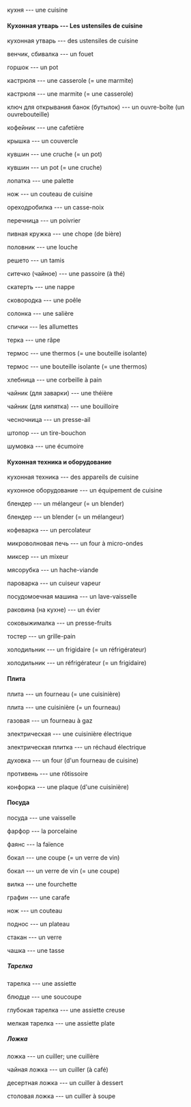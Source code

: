 кухня --- une cuisine



#### Кухонная утварь --- Les ustensiles de cuisine
кухонная утварь --- des ustensiles de cuisine



венчик, сбивалка --- un fouet



горшок --- un pot



кастрюля --- une casserole
(= une marmite)



кастрюля --- une marmite
(= une casserole)



ключ для открывания банок (бутылок) --- un ouvre-boîte (un ouvrebouteille)



кофейник --- une cafetière



крышка --- un couvercle



кувшин --- une cruche
(= un pot)



кувшин --- un pot
(= une cruche)



лопатка --- une palette



нож --- un couteau de cuisine



ореходробилка --- un casse-noix



перечница --- un poivrier



пивная кружка --- une chope (de bière)



половник --- une louche



решето --- un tamis



ситечко (чайное) --- une passoire (à thé)



скатерть --- une nappe



сковородка --- une poêle



солонка --- une salière



спички --- les allumettes



терка --- une râpe



термос --- une thermos
(= une bouteille isolante)



термос --- une bouteille isolante
(= une thermos)



хлебница --- une corbeille à pain



чайник (для заварки) --- une théière



чайник (для кипятка) --- une bouilloire



чесночница --- un presse-ail



штопор --- un tire-bouchon



шумовка --- une écumoire



#### Кухонная техника и оборудование
кухонная техника --- des appareils de cuisine



кухонное оборудование --- un équipement de cuisine



блендер --- un mélangeur
(= un blender)



блендер --- un blender
(= un mélangeur)



кофеварка --- un percolateur



микроволновая печь --- un four à micro-ondes



миксер --- un mixeur



мясорубка --- un hache-viande



пароварка --- un cuiseur vapeur



посудомоечная машина --- un lave-vaisselle



раковина (на кухне) --- un évier



соковыжималка --- un presse-fruits



тостер --- un grille-pain



холодильник --- un frigidaire
(= un réfrigérateur)



холодильник --- un réfrigérateur
(= un frigidaire)



#### Плита
плита --- un fourneau
(= une cuisinière)



плита --- une cuisinière
(= un fourneau)



газовая --- un fourneau à gaz



электрическая --- une cuisinière électrique



электрическая плитка --- un réchaud électrique



духовка --- un four (d'un fourneau de cuisine)



противень --- une rôtissoire



конфорка --- une plaque (d'une cuisinière)



#### Посуда
посуда --- une vaisselle



фарфор --- la porcelaine



фаянс --- la faïence



бокал --- une coupe
(= un verre de vin)



бокал --- un verre de vin
(= une coupe)



вилка --- une fourchette



графин --- une carafe



нож --- un couteau



поднос --- un plateau



стакан --- un verre



чашка --- une tasse



##### Тарелка
тарелка --- une assiette



блюдце --- une soucoupe



глубокая тарелка --- une assiette creuse



мелкая тарелка --- une assiette plate



##### Ложка
ложка --- un cuiller; une cuillère



чайная ложка --- un cuiller (à café)



десертная ложка --- un cuiller à dessert



столовая ложка --- un cuiller à soupe